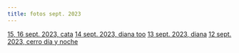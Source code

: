 ```yaml
---
title: fotos sept. 2023
---
```


[15, 16 sept. 2023, cata](15,%2016%20sept.%202023,%20cata.md)
[14 sept. 2023, diana too](14%20sept.%202023,%20diana%20too.md)
[13 sept. 2023, diana](13%20sept.%202023,%20diana.md)
[12 sept. 2023, cerro día y noche](12%20sept.%202023,%20cerro%20día%20y%20noche.md)